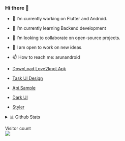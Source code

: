 ### Hi there 👋

- 🔭  I’m currently working on Flutter and Android.

- 🌱  I’m currently learning Backend development

- 👯  I’m looking to collaborate on open-source projects.

- 💫  I am open to work on new ideas.

- 📫  How to reach me: arunandroid

- [DownLoad Love2knot Apk](https://docs.google.com/uc?export=download&id=1rLjGyGIFWxNLvL-mWHoHIpGXVS_VRClh)
- [Task UI Design](https://xd.adobe.com/view/1279de18-d67b-4745-8747-ec22419a1804-472a/screen/c2defe93-8d6a-4eeb-89c3-cf8b6cfa3359/specs/)
- [Api Sample](https://docs.google.com/uc?export=download&id=1gyCJUMHfGsAeVePL6NM9jxwRaCa7RxPH)
- [Dark UI](https://xd.adobe.com/view/edadf545-fa86-4245-869a-b6fd5aeb5291-b8fe/)
- [Styler](https://xd.adobe.com/view/9b601217-6788-47ee-9727-22b9125134cd-ce33/screen/c870a779-93c8-475a-b3fa-559602fd8e78/)


 <details>
<summary>📊 Github Stats</summary>


</details>
<p > 
  Visitor count<br>
  <img src="https://profile-counter.glitch.me/arundidauli/count.svg" />
 
</p>
